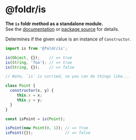 # @foldr/is

**The `is` foldr method as a standalone module.**    
See the [documentation](http://foldr.com/0.0.0/is) or [package source](https:/github.com/CloudVessel/foldr/blob/master/packages/categories/is/src/index.js) for details.

Determines if the given value is an instance of `Constructor`.

```js
import is from '@foldr/is';

is(Object, {});    // => true
is(String, 'foo'); // => true
is(String, {});    // => false

// Note, `is` is curried, so you can do things like...

class Point {
  constructor(x, y) {
     this.x = x;
     this.y = y;
  }
}

const isPoint = is(Point);

isPoint(new Point(0, 1)); // => true
isPoint({});              // => false
```
